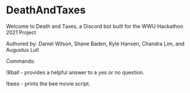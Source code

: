 # DeathAndTaxes

Welcome to Death and Taxes, a Discord bot built for the WWU Hackathon 2021 Project

Authored by:
Daniel Wilson, Shane Baden, Kyle Hansen, Chandra Lim, and Augustus Lull

Commands:

!8ball - provides a helpful answer to a yes or no question.

!bees - prints the bee movie script.
